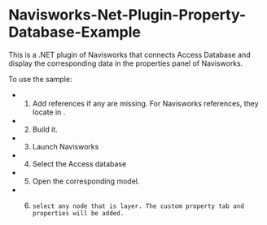 # Navisworks-Net-Plugin-Property-Database-Example
This is a .NET plugin of Navisworks that connects Access Database and display the corresponding data in the properties panel of Navisworks.

To use the sample:
* 1.	Add references if any are missing. For Navisworks references, they locate in <Navisworks Installation path>.
* 2.	Build it.
* 3.	Launch Navisworks
* 4.	Select the Access database
* 5.	Open the corresponding model.
* 6.     select any node that is layer. The custom property tab and properties will be added.

